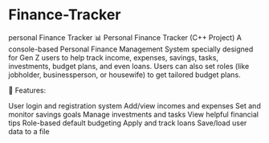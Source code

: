 # Finance-Tracker
personal Finance Tracker 
📊 Personal Finance Tracker (C++ Project)
A console-based Personal Finance Management System specially designed for Gen Z users to help track income, expenses, savings, tasks, investments, budget plans, and even loans. Users can also set roles (like jobholder, businessperson, or housewife) to get tailored budget plans.

🔐 Features:

User login and registration system
Add/view incomes and expenses
Set and monitor savings goals
Manage investments and tasks
View helpful financial tips
Role-based default budgeting
Apply and track loans
Save/load user data to a file
